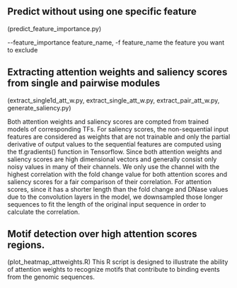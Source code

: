 ## Predict without using one specific feature

(predict_feature_importance.py)

--feature_importance feature_name, -f feature_name the feature you want to exclude

## Extracting attention weights and saliency scores from single and pairwise modules

(extract_single1d_att_w.py, extract_single_att_w.py, extract_pair_att_w.py, generate_saliency.py)

Both attention weights and saliency scores are compted from trained models of corresponding TFs. For
saliency scores, the non-sequential input features are considered as weights that are not trainable and only the
partial derivative of output values to the sequential features are computed using the tf.gradients() function in
Tensorflow. Since both attention weights and saliency scores are high dimensional vectors and generally consist
only noisy values in many of their channels. We only use the channel with the highest correlation with the
fold change value for both attention scores and saliency scores for a fair comparison of their correlation. For
attention scores, since it has a shorter length than the fold change and DNase values due to the convolution
layers in the model, we downsampled those longer sequences to fit the length of the original input sequence
in order to calculate the correlation.


## Motif detection over high attention scores regions.
(plot_heatmap_attweights.R)
This R script is designed to illustrate the ability of attention weights to recognize motifs that contribute to
binding events from the genomic sequences.